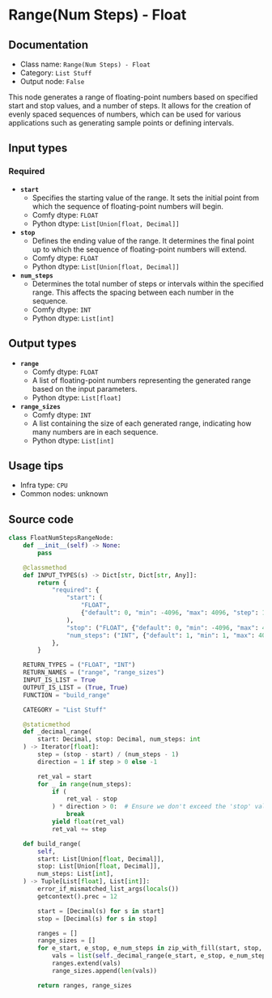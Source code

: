 # Range(Num Steps) - Float
## Documentation
- Class name: `Range(Num Steps) - Float`
- Category: `List Stuff`
- Output node: `False`

This node generates a range of floating-point numbers based on specified start and stop values, and a number of steps. It allows for the creation of evenly spaced sequences of numbers, which can be used for various applications such as generating sample points or defining intervals.
## Input types
### Required
- **`start`**
    - Specifies the starting value of the range. It sets the initial point from which the sequence of floating-point numbers will begin.
    - Comfy dtype: `FLOAT`
    - Python dtype: `List[Union[float, Decimal]]`
- **`stop`**
    - Defines the ending value of the range. It determines the final point up to which the sequence of floating-point numbers will extend.
    - Comfy dtype: `FLOAT`
    - Python dtype: `List[Union[float, Decimal]]`
- **`num_steps`**
    - Determines the total number of steps or intervals within the specified range. This affects the spacing between each number in the sequence.
    - Comfy dtype: `INT`
    - Python dtype: `List[int]`
## Output types
- **`range`**
    - Comfy dtype: `FLOAT`
    - A list of floating-point numbers representing the generated range based on the input parameters.
    - Python dtype: `List[float]`
- **`range_sizes`**
    - Comfy dtype: `INT`
    - A list containing the size of each generated range, indicating how many numbers are in each sequence.
    - Python dtype: `List[int]`
## Usage tips
- Infra type: `CPU`
- Common nodes: unknown


## Source code
```python
class FloatNumStepsRangeNode:
    def __init__(self) -> None:
        pass

    @classmethod
    def INPUT_TYPES(s) -> Dict[str, Dict[str, Any]]:
        return {
            "required": {
                "start": (
                    "FLOAT",
                    {"default": 0, "min": -4096, "max": 4096, "step": 1},
                ),
                "stop": ("FLOAT", {"default": 0, "min": -4096, "max": 4096, "step": 1}),
                "num_steps": ("INT", {"default": 1, "min": 1, "max": 4096, "step": 1}),
            },
        }

    RETURN_TYPES = ("FLOAT", "INT")
    RETURN_NAMES = ("range", "range_sizes")
    INPUT_IS_LIST = True
    OUTPUT_IS_LIST = (True, True)
    FUNCTION = "build_range"

    CATEGORY = "List Stuff"

    @staticmethod
    def _decimal_range(
        start: Decimal, stop: Decimal, num_steps: int
    ) -> Iterator[float]:
        step = (stop - start) / (num_steps - 1)
        direction = 1 if step > 0 else -1

        ret_val = start
        for _ in range(num_steps):
            if (
                ret_val - stop
            ) * direction > 0:  # Ensure we don't exceed the 'stop' value
                break
            yield float(ret_val)
            ret_val += step

    def build_range(
        self,
        start: List[Union[float, Decimal]],
        stop: List[Union[float, Decimal]],
        num_steps: List[int],
    ) -> Tuple[List[float], List[int]]:
        error_if_mismatched_list_args(locals())
        getcontext().prec = 12

        start = [Decimal(s) for s in start]
        stop = [Decimal(s) for s in stop]

        ranges = []
        range_sizes = []
        for e_start, e_stop, e_num_steps in zip_with_fill(start, stop, num_steps):
            vals = list(self._decimal_range(e_start, e_stop, e_num_steps))
            ranges.extend(vals)
            range_sizes.append(len(vals))

        return ranges, range_sizes

```
